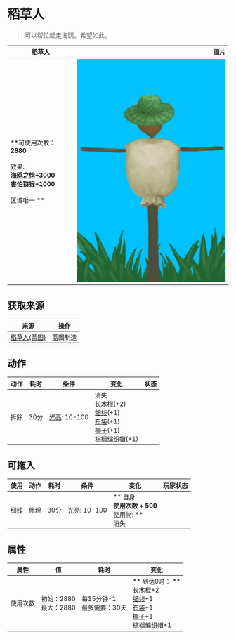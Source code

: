 # 稻草人  
> 可以帮忙赶走海鸥。希望如此。  
  
  稻草人  |   图片   
 ----  |  ----:   
 **可使用次数：**2880<br><br>** 效果: **<br>[海鸥之惧](SeagullFear.md)+3000<br>[害怕猕猴](MacaqueFear.md)+1000<br><br>** 区域唯一 **  |  ![](Sprite/Scarecrow.png)   
  
## 获取来源  
来源  |  操作  
----  |  ----  
[稻草人(蓝图)](Bp_Scarecrow.md)  |  蓝图制造  
## 动作  
动作  |  耗时  |  条件  |  变化  |  状态  
----  |  ----  |  ----  |  ----  |  ----  
拆除<br>  |  30分  |  [光亮](Light.md): 10-100  |  消失<br>[长木棍](StickLong.md)(+2)<br>[细线](CordFiber.md)(+1)<br>[布袋](Sack.md)(+1)<br>[椰子](Coconut.md)(+1)<br>[棕榈编织帽](HatWoven.md)(+1)<br>  |    
## 可拖入  
使用  |  动作  |  耗时  |  条件  |  变化  |  玩家状态  
----  |  ----  |  ----  |  ----  |  ----  |  ----  
[细线](CordFiber.md)  |  修理  |  30分  |  [光亮](Light.md): 10-100  |  ** 自身: **<br>使用次数 + 500<br>** 使用物: **<br>消失  |    
## 属性   
属性  |  值  |  耗时  |  变化  
----  |  ----  |  ----  |  ----  
使用次数  |  初始：2880<br>最大：2880  |  每15分钟-1<br>最多需要：30天  |  ** 到达0时： **<br>[长木棍](StickLong.md)+2 <br>[细线](CordFiber.md)+1 <br>[布袋](Sack.md)+1 <br>[椰子](Coconut.md)+1 <br>[棕榈编织帽](HatWoven.md)+1   
